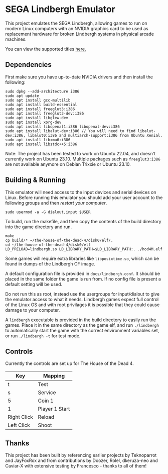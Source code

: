 # SEGA Lindbergh Emulator

This project emulates the SEGA Lindbergh, allowing games to run on modern Linux computers with an NVIDIA graphics card to be used as replacement hardware for broken Lindbergh systems in physical arcade machines.

You can view the supported titles [here.](docs/supported.md)

## Dependencies

First make sure you have up-to-date NVIDIA drivers and then install the following:

```
sudo dpkg --add-architecture i386
sudo apt update
sudo apt install gcc-multilib
sudo apt install build-essential
sudo apt install freeglut3:i386
sudo apt install freeglut3-dev:i386
sudo apt install libglew-dev
sudo apt install xorg-dev
sudo apt install libopenal1:i386 libopenal-dev:i386
sudo apt install libalut-dev:i386 // You will need to find libalut-dev:i386, libalut0:i386 and multiarch-support:i386 from Ubuntu Xenial.
sudo apt install libxmu6:i386
sudo apt install libstdc++5:i386
```

Note: The project has been tested to work on Ubuntu 22.04, and doesn't currently work on Ubuntu 23.10. Multiple packages such as `freeglut3:i386` are not available anymore on Debian Trixxie or Ubuntu 23.10.

## Building & Running

This emulator will need access to the input devices and serial devices on Linux. Before running this emulator you should add your user account to the following groups and then _restart your computer_.

```
sudo usermod -a -G dialout,input $USER
```

To build, run the makefile, and then copy the contents of the build directory into the game directory and run.

```
make
cp build/* ~/the-house-of-the-dead-4/disk0/elf/.
cd ~/the-house-of-the-dead-4/disk0/elf
LD_PRELOAD=lindbergh.so LD_LIBRARY_PATH=$LD_LIBRARY_PATH:. ./hod4M.elf
```

Some games will require extra libraries like `libposixtime.so`, which can be found in dumps of the Lindbergh CF image.

A default configuration file is provided in `docs/lindbergh.conf`. It should be placed in the same folder the game is run from. If no config file is present a default setting will be used.

Do not run this as root, instead use the usergroups for input/dialout to give the emulator access to what it needs. Lindbergh games expect full control of the Linux OS and with root privilages it is possible that they could cause damage to your computer.

A `lindbergh` executable is provided in the build directory to easily run the games. Place it in the same directory as the game elf, and run `./lindbergh` to automatically start the game with the correct environment variables set, or run `./lindbergh -t` for test mode.

## Controls

Currently the controls are set up for The House of the Dead 4.

| Key         | Mapping        |
|-------------|----------------|
| t           | Test           |
| s           | Service        |
| 5           | Coin 1         |
| 1           | Player 1 Start |
| Right Click | Reload         |
| Left Click  | Shoot          |

## Thanks

This project has been built by referencing earlier projects by Teknoparrot and JayFoxRox and from contributions by Doozer, Rolel, dkeruza-neo and Caviar-X with extensive testing by Francesco - thanks to all of them!
